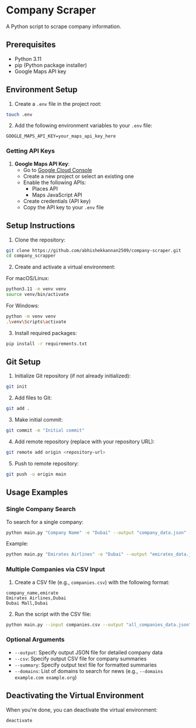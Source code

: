 # Company Scraper

A Python script to scrape company information.

## Prerequisites

- Python 3.11
- pip (Python package installer)
- Google Maps API key

## Environment Setup

1. Create a `.env` file in the project root:
```bash
touch .env
```

2. Add the following environment variables to your `.env` file:
```env
GOOGLE_MAPS_API_KEY=your_maps_api_key_here
```

### Getting API Keys

1. **Google Maps API Key**:
   - Go to [Google Cloud Console](https://console.cloud.google.com/)
   - Create a new project or select an existing one
   - Enable the following APIs:
     - Places API
     - Maps JavaScript API
   - Create credentials (API key)
   - Copy the API key to your `.env` file

## Setup Instructions

1. Clone the repository:
```bash
git clone https://github.com/abhishekkannan2509/company-scraper.git
cd company_scrapper
```

2. Create and activate a virtual environment:

For macOS/Linux:
```bash
python3.11 -m venv venv
source venv/bin/activate
```

For Windows:
```bash
python -m venv venv
.\venv\Scripts\activate
```

3. Install required packages:
```bash
pip install -r requirements.txt
```

## Git Setup

1. Initialize Git repository (if not already initialized):
```bash
git init
```

2. Add files to Git:
```bash
git add .
```

3. Make initial commit:
```bash
git commit -m "Initial commit"
```

4. Add remote repository (replace with your repository URL):
```bash
git remote add origin <repository-url>
```

5. Push to remote repository:
```bash
git push -u origin main
```

## Usage Examples

### Single Company Search

To search for a single company:

```bash
python main.py "Company Name" -e "Dubai" --output "company_data.json" --csv "company_summary.csv" --summary "company_summary.txt"
```

Example:
```bash
python main.py "Emirates Airlines" -e "Dubai" --output "emirates_data.json" --csv "emirates_summary.csv" --summary "emirates_summary.txt"
```

### Multiple Companies via CSV Input

1. Create a CSV file (e.g., `companies.csv`) with the following format:
```csv
company_name,emirate
Emirates Airlines,Dubai
Dubai Mall,Dubai
```

2. Run the script with the CSV file:
```bash
python main.py --input companies.csv --output "all_companies_data.json" --csv "all_companies_summary.csv" --summary "all_companies_summary.txt"
```

### Optional Arguments

- `--output`: Specify output JSON file for detailed company data
- `--csv`: Specify output CSV file for company summaries
- `--summary`: Specify output text file for formatted summaries
- `--domains`: List of domains to search for news (e.g., `--domains example.com example.org`)

## Deactivating the Virtual Environment

When you're done, you can deactivate the virtual environment:
```bash
deactivate
```